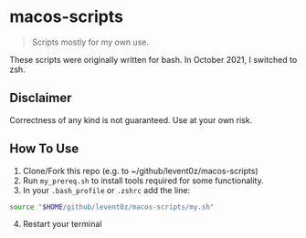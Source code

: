 # macos-scripts

> Scripts mostly for my own use.

These scripts were originally written for bash. In October 2021, I switched to zsh.

## Disclaimer

Correctness of any kind is not guaranteed. Use at your own risk.

## How To Use

1. Clone/Fork this repo (e.g. to ~/github/levent0z/macos-scripts)
2. Run `my_prereq.sh` to install tools required for some functionality.
3. In your `.bash_profile` or `.zshrc` add the line:

```sh
source "$HOME/github/levent0z/macos-scripts/my.sh"
```

4. Restart your terminal
